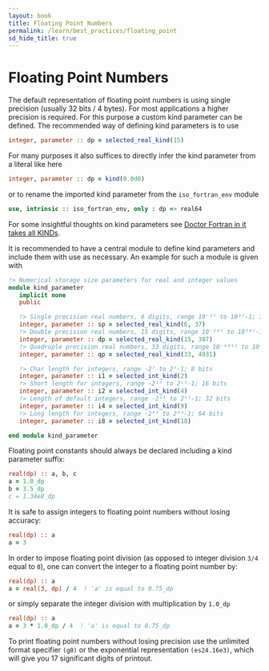 ```yaml
---
layout: book
title: Floating Point Numbers
permalink: /learn/best_practices/floating_point
sd_hide_title: true
---
```


# Floating Point Numbers

The default representation of floating point numbers is using single precision
(usually 32 bits / 4 bytes). For most applications a higher precision is required.
For this purpose a custom kind parameter can be defined.
The recommended way of defining kind parameters is to use

```fortran
integer, parameter :: dp = selected_real_kind(15)
```

For many purposes it also suffices to directly infer the kind parameter from
a literal like here

```fortran
integer, parameter :: dp = kind(0.0d0)
```

or to rename the imported kind parameter from the ``iso_fortran_env`` module

```fortran
use, intrinsic :: iso_fortran_env, only : dp => real64
```

For some insightful thoughts on kind parameters see
<a href="https://web.archive.org/web/20200930090137/https://stevelionel.com/drfortran/2017/03/27/doctor-fortran-in-it-takes-all-kinds/">Doctor Fortran in it takes all KINDs</a>.

It is recommended to have a central module to define kind parameters and include
them with use as necessary. An example for such a module is given with

```fortran
!> Numerical storage size parameters for real and integer values
module kind_parameter
   implicit none
   public

   !> Single precision real numbers, 6 digits, range 10⁻³⁷ to 10³⁷-1; 32 bits
   integer, parameter :: sp = selected_real_kind(6, 37)
   !> Double precision real numbers, 15 digits, range 10⁻³⁰⁷ to 10³⁰⁷-1; 64 bits
   integer, parameter :: dp = selected_real_kind(15, 307)
   !> Quadruple precision real numbers, 33 digits, range 10⁻⁴⁹³¹ to 10⁴⁹³¹-1; 128 bits
   integer, parameter :: qp = selected_real_kind(33, 4931)

   !> Char length for integers, range -2⁷ to 2⁷-1; 8 bits
   integer, parameter :: i1 = selected_int_kind(2)
   !> Short length for integers, range -2¹⁵ to 2¹⁵-1; 16 bits
   integer, parameter :: i2 = selected_int_kind(4)
   !> Length of default integers, range -2³¹ to 2³¹-1; 32 bits
   integer, parameter :: i4 = selected_int_kind(9)
   !> Long length for integers, range -2⁶³ to 2⁶³-1; 64 bits
   integer, parameter :: i8 = selected_int_kind(18)

end module kind_parameter
```

Floating point constants should always be declared including a kind parameter suffix:

```fortran
real(dp) :: a, b, c
a = 1.0_dp
b = 3.5_dp
c = 1.34e8_dp
```

It is safe to assign integers to floating point numbers without losing accuracy:

```fortran
real(dp) :: a
a = 3
```

In order to impose floating point division (as opposed to integer
division `3/4` equal to `0`), one can convert the integer to a floating
point number by:

```fortran
real(dp) :: a
a = real(3, dp) / 4  ! 'a' is equal to 0.75_dp
```

or simply separate the integer division with multiplication by `1.0_dp`

```fortran
real(dp) :: a
a = 3 * 1.0_dp / 4  ! 'a' is equal to 0.75_dp
```

To print floating point numbers without losing precision use the unlimited
format specifier ``(g0)`` or the exponential representation ``(es24.16e3)``,
which will give you 17 significant digits of printout.
